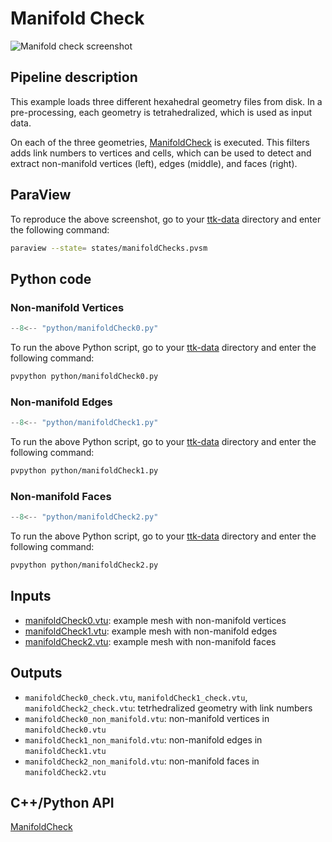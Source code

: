 # Manifold Check

![Manifold check screenshot](https://topology-tool-kit.github.io/img/gallery/manifoldCheck.jpg)

## Pipeline description

This example loads three different hexahedral geometry files from disk.
In a pre-processing, each geometry is tetrahedralized, which is used as input data.

On each of the three geometries, [ManifoldCheck](https://topology-tool-kit.github.io/doc/html/classttkManifoldCheck.html) is executed. This filters adds link numbers to vertices and cells, which can be used to detect and extract non-manifold vertices (left), edges (middle), and faces (right).

## ParaView

To reproduce the above screenshot, go to your [ttk-data](https://github.com/topology-tool-kit/ttk-data) directory and enter the following command:
``` bash
paraview --state= states/manifoldChecks.pvsm
```

## Python code

### Non-manifold Vertices

``` python  linenums="1"
--8<-- "python/manifoldCheck0.py"
```

To run the above Python script, go to your [ttk-data](https://github.com/topology-tool-kit/ttk-data) directory and enter the following command:
``` bash
pvpython python/manifoldCheck0.py
```


### Non-manifold Edges

``` python  linenums="1"
--8<-- "python/manifoldCheck1.py"
```

To run the above Python script, go to your [ttk-data](https://github.com/topology-tool-kit/ttk-data) directory and enter the following command:
``` bash
pvpython python/manifoldCheck1.py
```


### Non-manifold Faces

``` python  linenums="1"
--8<-- "python/manifoldCheck2.py"
```

To run the above Python script, go to your [ttk-data](https://github.com/topology-tool-kit/ttk-data) directory and enter the following command:
``` bash
pvpython python/manifoldCheck2.py
```


## Inputs

- [manifoldCheck0.vtu](https://github.com/topology-tool-kit/ttk-data/raw/dev/manifoldCheck0.vtu): example mesh with non-manifold vertices
- [manifoldCheck1.vtu](https://github.com/topology-tool-kit/ttk-data/raw/dev/manifoldCheck1.vtu): example mesh with non-manifold edges
- [manifoldCheck2.vtu](https://github.com/topology-tool-kit/ttk-data/raw/dev/manifoldCheck2.vtu): example mesh with non-manifold faces


## Outputs

- `manifoldCheck0_check.vtu`, `manifoldCheck1_check.vtu`, `manifoldCheck2_check.vtu`: tetrhedralized geometry with link numbers
- `manifoldCheck0_non_manifold.vtu`: non-manifold vertices in `manifoldCheck0.vtu`
- `manifoldCheck1_non_manifold.vtu`: non-manifold edges in `manifoldCheck1.vtu`
- `manifoldCheck2_non_manifold.vtu`: non-manifold faces in `manifoldCheck2.vtu`

## C++/Python API

[ManifoldCheck](https://topology-tool-kit.github.io/doc/html/classttkManifoldCheck.html) 
